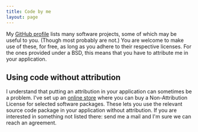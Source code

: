 ```yaml
---
title: Code by me
layout: page
---
```


My [GitHub profile][github] lists many software projects, some of which may be useful to
you. (Though most probably are not.) You are welcome to make use of these, for free, as
long as you adhere to their respective licenses. For the ones provided under a BSD, this
means that you have to attribute me in your application.

## Using code without attribution

I understand that putting an attribution in your application can sometimes be a problem.
I've set up an [online store][] where you can buy a Non-Attribution License for selected
software packages. These lets you use the relevant source code package in your application
without attribution. If you are interested in something not listed there: send me a mail
and I'm sure we can reach an agreement.

[online store]: http://sites.fastspring.com/stig/product/sourcecode

[github]: http://github.com/stig
